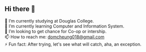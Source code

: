 ## Hi there 👋
🔭 I’m currently studying at Douglas College.<br>
🌱 I’m currently learning Computer and Information System.<br>
👯 I’m looking to get chance for Co-op or intership.<br>
📫 How to reach me: domcheung018@gmail.com<br>
⚡ Fun fact: After trying, let's see what will catch, aha, an exception.<br>
<!--
**nortHades/nortHades** is a ✨ _special_ ✨ repository because its `README.md` (this file) appears on your GitHub profile.

Here are some ideas to get you started:

- 🔭 I’m currently working on ...
- 🌱 I’m currently learning ...
- 👯 I’m looking to collaborate on ...
- 🤔 I’m looking for help with ...
- 💬 Ask me about ...
- 📫 How to reach me: ...
- 😄 Pronouns: ...
- ⚡ Fun fact: ...
-->
